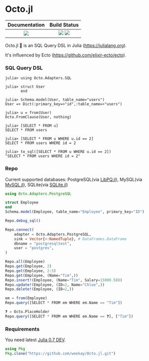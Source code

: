 # Octo.jl

|  **Documentation**                        |  **Build Status**                                                 |
|:-----------------------------------------:|:-----------------------------------------------------------------:|
|  [![][docs-latest-img]][docs-latest-url]  |  [![][travis-img]][travis-url] [![][appveyor-img]][appveyor-url]  |


Octo.jl 🐙 is an SQL Query DSL in Julia (https://julialang.org).

It's influenced by Ecto (https://github.com/elixir-ecto/ecto).


### SQL Query DSL

```julia-repl
julia> using Octo.Adapters.SQL

julia> struct User
       end

julia> Schema.model(User, table_name="users")
User => Dict(:primary_key=>"id",:table_name=>"users")

julia> u = from(User)
Octo.FromClause(User, nothing)

julia> [SELECT * FROM u]
SELECT * FROM users

julia> [SELECT * FROM u WHERE u.id == 2]
SELECT * FROM users WHERE id = 2

julia> to_sql([SELECT * FROM u WHERE u.id == 2])
"SELECT * FROM users WHERE id = 2"
````


### Repo

Current supported databases: PostgreSQL(via [LibPQ.jl](https://github.com/invenia/LibPQ.jl)), MySQL(via [MySQL.jl](https://github.com/JuliaDatabases/MySQL.jl)), SQLite(via [SQLite.jl](https://github.com/JuliaDatabases/SQLite.jl))

```julia
using Octo.Adapters.PostgreSQL

struct Employee
end
Schema.model(Employee, table_name="Employee", primary_key="ID")

Repo.debug_sql()

Repo.connect(
    adapter = Octo.Adapters.PostgreSQL,
    sink = Vector{<:NamedTuple}, # DataFrames.DataFrame
    dbname = "postgresqltest",
    user = "postgres",
)

Repo.all(Employee)
Repo.get(Employee, 2)
Repo.get(Employee, 2:5)
Repo.get(Employee, (Name="Tim",))
Repo.insert!(Employee, (Name="Tim", Salary=15000.50))
Repo.update!(Employee, (ID=2, Name="Chloe",))
Repo.delete!(Employee, (ID=2,))

em = from(Employee)
Repo.query([SELECT * FROM em WHERE em.Name == "Tim"])

❓ = Octo.PlaceHolder
Repo.query([SELECT * FROM em WHERE em.Name == ❓], ["Tim"])
```


### Requirements

You need latest [Julia 0.7 DEV](https://julialang.org/downloads/nightlies.html).

```julia
using Pkg
Pkg.clone("https://github.com/wookay/Octo.jl.git")
```



[docs-latest-img]: https://img.shields.io/badge/docs-latest-blue.svg
[docs-latest-url]: https://wookay.github.io/docs/Octo.jl/

[travis-img]: https://api.travis-ci.org/wookay/Octo.jl.svg?branch=master
[travis-url]: https://travis-ci.org/wookay/Octo.jl

[appveyor-img]: https://ci.appveyor.com/api/projects/status/fkup126yxtfb62f1/branch/master?svg=true
[appveyor-url]: https://ci.appveyor.com/project/wookay/octo-jl/branch/master

